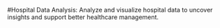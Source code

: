 #Hospital Data Analysis:
Analyze and visualize hospital data to uncover insights and support better healthcare management.